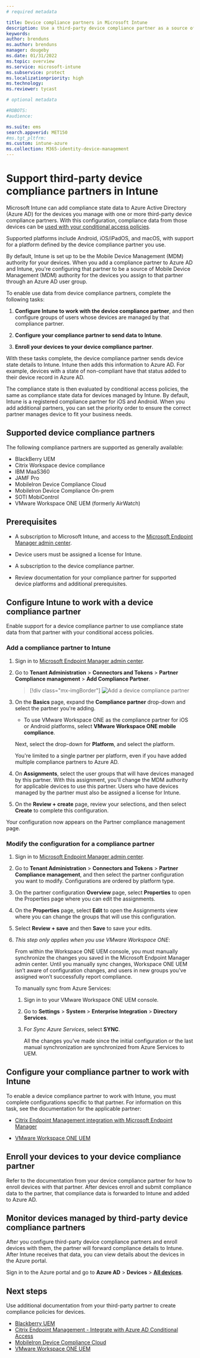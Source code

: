 ```yaml
---
# required metadata

title: Device compliance partners in Microsoft Intune
description: Use a third-party device compliance partner as a source of compliance data for devices you manage with Intune. 
keywords:
author: brenduns
ms.author: brenduns
manager: dougeby
ms.date: 01/31/2022
ms.topic: overview
ms.service: microsoft-intune
ms.subservice: protect
ms.localizationpriority: high
ms.technology:
ms.reviewer: tycast

# optional metadata

#ROBOTS:
#audience:

ms.suite: ems
search.appverid: MET150
#ms.tgt_pltfrm:
ms.custom: intune-azure
ms.collection: M365-identity-device-management
---
```


# Support third-party device compliance partners in Intune

Microsoft Intune can add compliance state data to Azure Active Directory (Azure AD) for the devices you manage with one or more third-party device compliance partners. With this configuration, compliance data from those devices can be [used with your conditional access policies](../protect/device-compliance-get-started.md#integrate-with-conditional-access).

Supported platforms include Android, iOS/iPadOS, and macOS, with support for a platform defined by the device compliance partner you use.

By default, Intune is set up to be the Mobile Device Management (MDM) authority for your devices. When you add a compliance partner to Azure AD and Intune, you're configuring that partner to be a source of Mobile Device Management (MDM) authority for the devices you assign to that partner through an Azure AD user group.

To enable use data from device compliance partners, complete the following tasks:

1. **Configure Intune to work with the device compliance partner**, and then configure groups of users whose devices are managed by that compliance partner.

2. **Configure your compliance partner to send data to Intune**.

3. **Enroll your devices to your device compliance partner**.

With these tasks complete, the device compliance partner sends device state details to Intune. Intune then adds this information to Azure AD. For example, devices with a state of non-compliant have that status added to their device record in Azure AD.

The compliance state is then evaluated by conditional access policies, the same as compliance state data for devices managed by Intune.  By default, Intune is a registered compliance partner for iOS and Android. When you add additional partners, you can set the priority order to ensure the correct partner manages device to fit your business needs.

## Supported device compliance partners

The following compliance partners are supported as generally available:

- BlackBerry UEM
- Citrix Workspace device compliance
- IBM MaaS360
- JAMF Pro
- MobileIron Device Compliance Cloud
- MobileIron Device Compliance On-prem
- SOTI MobiControl
- VMware Workspace ONE UEM (formerly AirWatch)

## Prerequisites

- A subscription to Microsoft Intune, and access to the [Microsoft Endpoint Manager admin center](https://go.microsoft.com/fwlink/?linkid=2109431).

- Device users must be assigned a license for Intune.

- A subscription to the device compliance partner.

- Review documentation for your compliance partner for supported device platforms and additional prerequisites.

## Configure Intune to work with a device compliance partner

Enable support for a device compliance partner to use compliance state data from that partner with your conditional access policies.

### Add a compliance partner to Intune

1. Sign in to [Microsoft Endpoint Manager admin center](https://go.microsoft.com/fwlink/?linkid=2109431).

2. Go to **Tenant Administration** > **Connectors and Tokens** > **Partner Compliance management** > **Add Compliance Partner**.

   > [!div class="mx-imgBorder"]
   > ![Add a device compliance partner](./media/device-compliance-partners/add-compliance-partner.png)

3. On the **Basics** page, expand the **Compliance partner** drop-down and select the partner you're adding.

   - To use VMware Workspace ONE as the compliance partner for iOS or Android platforms, select **VMware Workspace ONE mobile compliance**.

   Next, select the drop-down for **Platform**, and select the platform. 

   You're limited to a single partner per platform, even if you have added multiple compliance partners to Azure AD.

4. On **Assignments**, select the user groups that will have devices managed by this partner. With this assignment, you'll change the MDM authority for applicable devices to use this partner. Users who have devices managed by the partner must also be assigned a license for Intune.

5. On the **Review + create** page, review your selections, and then select **Create** to complete this configuration.

Your configuration now appears on the Partner compliance management page.

### Modify the configuration for a compliance partner

1. Sign in to [Microsoft Endpoint Manager admin center](https://go.microsoft.com/fwlink/?linkid=2109431).

2. Go to **Tenant Administration** > **Connectors and Tokens** > **Partner Compliance management**, and then select the partner configuration you want to modify. Configurations are ordered by platform type.

3. On the partner configuration **Overview** page, select **Properties** to open the Properties page where you can edit the assignments.

4. On the **Properties** page, select **Edit** to open the Assignments view where you can change the groups that will use this configuration.

5. Select **Review + save** and then **Save** to save your edits.

6. *This step only applies when you use VMware Workspace ONE*:

   From within the Workspace ONE UEM console, you must manually synchronize the changes you saved in the Microsoft Endpoint Manager admin center. Until you manually sync changes, Workspace ONE UEM isn’t aware of configuration changes, and users in new groups you’ve assigned won’t successfully report compliance.

   To manually sync from Azure Services:
   1. Sign in to your VMware Workspace ONE UEM console.
   2. Go to **Settings** > **System** > **Enterprise Integration** > **Directory Services**.
   3. For *Sync Azure Services*, select **SYNC**.

      All the changes you’ve made since the initial configuration or the last manual synchronization are synchronized from Azure Services to UEM.  

## Configure your compliance partner to work with Intune

To enable a device compliance partner to work with Intune, you must complete configurations specific to that partner. For information on this task, see the documentation for the applicable partner:

- [Citrix Endpoint Management integration with Microsoft Endpoint Manager](https://docs.citrix.com/en-us/citrix-endpoint-management/integration-with-mem.html)

- [VMware Workspace ONE UEM](https://docs.vmware.com/en/VMware-Workspace-ONE-UEM/2102/Directory_Service_Integration/GUID-800FB831-AA66-4094-8F5A-FA5899A3C70C.html)  

## Enroll your devices to your device compliance partner

Refer to the documentation from your device compliance partner for how to enroll devices with that partner. After devices enroll and submit compliance data to the partner, that compliance data is forwarded to Intune and added to Azure AD.

## Monitor devices managed by third-party device compliance partners

After you configure third-party device compliance partners and enroll devices with them, the partner will forward compliance details to Intune. After Intune receives that data,  you can view details about the devices in the Azure portal.

Sign in to the Azure portal and go to **Azure AD** > **Devices** > [**All devices**](https://portal.azure.com/#blade/Microsoft_AAD_Devices/DevicesMenuBlade/Devices/menuId/).

## Next steps

Use additional documentation from your third-party partner to create compliance policies for devices.

- [Blackberry UEM](https://docs.blackberry.com/en/id-comm-collab/blackberry-workspaces/blackberry-workspaces-plug-in-for-blackberry-uem/4_9/compatibility-matrix/imm1460398825659/ioz1460399956336)
- [Citrix Endpoint Management - Integrate with Azure AD Conditional Access](https://docs.citrix.com/en-us/citrix-endpoint-management/prepare-to-enroll-devices-and-deliver-resources.html#integrate-with-azure-ad-conditional-access)
- [MobileIron Device Compliance Cloud](https://forums.ivanti.com/s/article/MobileIron-Cloud-Azure-Device-Compliance-for-iOS-and-Android)
- [VMware Workspace ONE UEM](https://docs.vmware.com/en/VMware-Workspace-ONE-UEM/2102/Directory_Service_Integration/GUID-800FB831-AA66-4094-8F5A-FA5899A3C70C.html)
